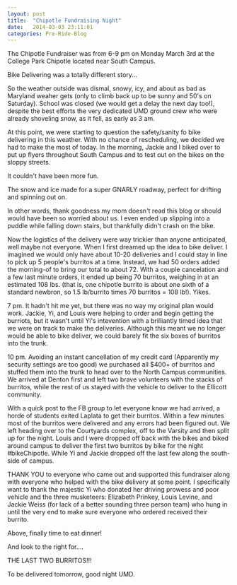 ```yaml
---
layout: post
title:  "Chipotle Fundraising Night"
date:   2014-03-03 23:11:01
categories: Pre-Ride-Blog
---
```


The Chipotle Fundraiser was from 6-9 pm on Monday March 3rd at the College Park Chipotle located near South Campus.

Bike Delivering was a totally different story...

So the weather outside was dismal, snowy, icy, and about as bad as Maryland weaher gets (only to climb back up to be sunny and 50's on Saturday). School was closed (we would get a delay the next day too!), despite the best efforts the very dedicated UMD ground crew who were already shoveling snow, as it fell, as early as 3 am.

At this point, we were starting to question the safety/sanity fo bike delivering in this weather. With no chance of rescheduling, we decided we had to make the most of today. In the morning, Jackie and I biked over to put up flyers throughout South Campus and to test out on the bikes on the sloppy streets.

It couldn't have been more fun.

The snow and ice made for a super GNARLY roadway, perfect for drifting and spinning out on.

In other words, thank goodness my mom doesn't read this blog or should would have been so worried about us. I even ended up slipping into a puddle while falling down stairs, but thankfully didn't crash on the bike.

Now the logistics of the delivery were way trickier than anyone anticipated, well maybe not everyone. When I first dreamed up the idea to bike deliver. I imagined we would only have about 10-20 deliveries and I could stay in line to pick up 5 people's burritos at a time. Instead, we had 50 orders added the morning-of to bring our total to about 72. With a couple cancelation and a few last minute orders, it ended up being 70 burritos, weighing in at an estimated 108 lbs. (that is, one chipotle burrito is about one sixth of a standard newbron, so 1.5 lb/burrito times 70 burritos = 108 lb!). Yikes.

7 pm. It hadn't hit me yet, but there was no way my original plan would work. Jackie, Yi, and Louis were helping to order and begin getting the burriots, but it wasn't until Yi's intevention with a brilliantly timed idea that we were on track to make the deliveries. Although this meant we no longer would be able to bike deliver, we could barely fit the six boxes of burritos into the trunk.

10 pm. Avoiding an instant cancellation of my credit card (Apparently my security settings are too good) we purchased all $400+ of burritos and stuffed them into the trunk to head over to the North Campus communities. We arrived at Denton first and left two brave volunteers with the stacks of burritos, while the rest of us stayed with the vehicle to deliver to the Ellicott community.

With a quick post to the FB group to let everyone know we had arrived, a horde of students exited Laplata to get their burritos. Within a few minutes most of the burritos were delivered and any errors had been figured out. We left heading over to the Courtyards complex, off to the Varsity and then split up for the night. Louis and I were dropped off back with the bikes and biked around campus to deliver the first two burritos by bike for the night #bikeChipotle. While Yi and Jackie dropped off the last few along the south-side of campus.

THANK YOU to everyone who came out and supported this fundraiser along with everyone who helped with the bike delivery at some point. I specifically want to thank the majestic Yi who donated her driving prowess and poor vehicle and the three musketeers: Elizabeth Prinkey, Louis Levine, and Jackie Weiss (for lack of a better sounding three person team) who hung in until the very end to make sure everyone who ordered received their burrito.

Above, finally time to eat dinner!

And look to the right for....

THE LAST TWO BURRITOS!!!

To be delivered tomorrow, good night UMD.
